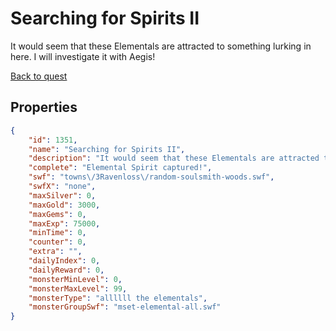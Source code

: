 # Searching for Spirits II

It would seem that these Elementals are attracted to something lurking in here. I will investigate it with Aegis!

[Back to quest](../quests.md)

## Properties

```json
{
    "id": 1351,
    "name": "Searching for Spirits II",
    "description": "It would seem that these Elementals are attracted to something lurking in here. I will investigate it with Aegis!",
    "complete": "Elemental Spirit captured!",
    "swf": "towns\/3Ravenloss\/random-soulsmith-woods.swf",
    "swfX": "none",
    "maxSilver": 0,
    "maxGold": 3000,
    "maxGems": 0,
    "maxExp": 75000,
    "minTime": 0,
    "counter": 0,
    "extra": "",
    "dailyIndex": 0,
    "dailyReward": 0,
    "monsterMinLevel": 0,
    "monsterMaxLevel": 99,
    "monsterType": "allllll the elementals",
    "monsterGroupSwf": "mset-elemental-all.swf"
}
```

